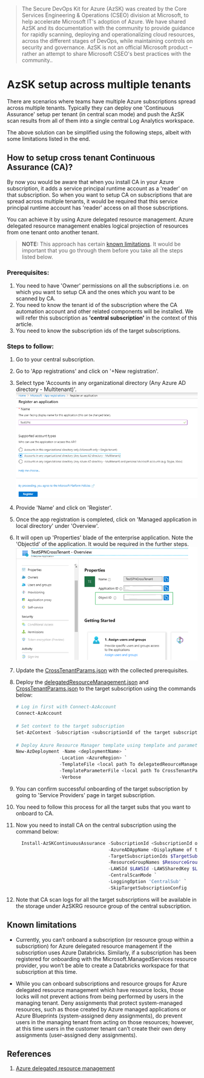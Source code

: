 
> The Secure DevOps Kit for Azure (AzSK) was created by the Core Services Engineering & Operations (CSEO) division at Microsoft, to help accelerate Microsoft IT's adoption of Azure. We have shared AzSK and its documentation with the community to provide guidance for rapidly scanning, deploying and operationalizing cloud resources, across the different stages of DevOps, while maintaining controls on security and governance. 
AzSK is not an official Microsoft product – rather an attempt to share Microsoft CSEO's best practices with the community..

# AzSK setup across multiple tenants

There are scenarios where teams have multiple Azure subscriptions spread across multiple tenants. Typically they can deploy one 'Continuous Assurance' setup per tenant (in central scan mode) and push the AzSK scan results from all of them into a single central Log Analytics workspace. 

The above solution can be simplified using the following steps, albeit with some limitations listed in the end. 

## <b>How to setup cross tenant Continuous Assurance (CA)?</b>

By now you would be aware that when you install CA in your Azure subscription, it adds a service principal runtime account as a 'reader' on that subscription. So when you want to setup CA on subscriptions that are spread across multiple tenants, it would be required that this service principal runtime account has 'reader' access on all those subscriptions.

You can achieve it by using Azure delegated resource management. 
Azure delegated resource management enables logical projection of resources from one tenant onto another tenant.

><b>NOTE:</b> This approach has certain [known limitations](README.md#known-limitations). It would be important that you go through them  before you take all the steps listed below.

### <b>Prerequisites</b>:
1. You need to have 'Owner' permissions on all the subscriptions i.e. on which you want to setup CA and the ones which you want to be scanned by CA.
2. You need to know the tenant id of the subscription where the CA automation account and other related components will be installed. We will refer this subscription as <b>'central subscription'</b> in the context of this article.
3. You need to know the subscription ids of the target subscriptions.

### <b>Steps to follow: </b>
1. Go to your central subscription.
2. Go to 'App registrations' and click on '+New registration'. 
3. Select type 'Accounts in any organizational directory (Any Azure AD directory - Multitenant)'.
   ![App Registration](../Images/12_AppRegistration.png)
4. Provide 'Name' and click on 'Register'.
5. Once the app registration is completed, click on 'Managed application in local directory' under 'Overview'.
6. It will open up 'Properties' blade of the enterprise application. Note the 'ObjectId' of the application. It would be required in the    further steps.
   ![Object Id](../Images/12_AppObjectId.png)
7. Update the [CrossTenantParams.json](./CrossTenantParams.json) with the collected prerequisites. 
8. Deploy the [delegatedResourceManagement.json](./delegatedResourceManagement.json) and [CrossTenantParams.json](./CrossTenantParams.json) to the target subscription using the commands below:

    ```PowerShell
    # Log in first with Connect-AzAccount
    Connect-AzAccount
    
    # Set context to the target subscription
    Set-AzContext -Subscription <subscriptionId of the target subscription>

    # Deploy Azure Resource Manager template using template and parameter file locally
    New-AzDeployment -Name <deploymentName> `
                    -Location <AzureRegion> `
                    -TemplateFile <local path To delegatedReourceManagement.json> `
                    -TemplateParameterFile <local path To CrossTenantParams.json> `
                    -Verbose

    ```
9. You can confirm successful onboarding of the target subscription by going to 'Service Providers' page in target subscription.
10. You need to follow this process for all the target subs that you want to onboard to CA.
11. Now you need to install CA on the central subscription using the command below:

    ```PowerShell
      Install-AzSKContinuousAssurance -SubscriptionId <SubscriptionId of the central subs> `
                                      -AzureADAppName <DisplayName of the SPN created in step 4> `
                                      -TargetSubscriptionIds $TargetSubscriptionIds `
                                      -ResourceGroupNames $ResourceGroupNames `
                                      -LAWSId $LAWSId -LAWSSharedKey $LAWSSharedKey `
                                      -CentralScanMode `
                                      -LoggingOption 'CentralSub' `
                                      -SkipTargetSubscriptionConfig 
    ```
    
12. Note that CA scan logs for all the target subscriptions will be available in the storage under AzSKRG resource group of the central subscription.


## <b>Known limitations</b>
* Currently, you can’t onboard a subscription (or resource group within a subscription) for Azure delegated resource management if the subscription uses Azure Databricks. Similarly, if a subscription has been registered for onboarding with the Microsoft.ManagedServices resource provider, you won’t be able to create a Databricks workspace for that subscription at this time.

* While you can onboard subscriptions and resource groups for Azure delegated resource management which have resource locks, those locks will not prevent actions from being performed by users in the managing tenant. Deny assignments that protect system-managed resources, such as those created by Azure managed applications or Azure Blueprints (system-assigned deny assignments), do prevent users in the managing tenant from acting on those resources; however, at this time users in the customer tenant can’t create their own deny assignments (user-assigned deny assignments).


## <b>References</b>
1. [Azure delegated resource management](https://docs.microsoft.com/en-us/azure/lighthouse/concepts/azure-delegated-resource-management)
